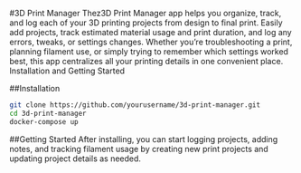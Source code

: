#3D Print Manager
Thez3D Print Manager app helps you organize, track, and log each of your 3D printing projects from design to final print. Easily add projects, track estimated material usage and print duration, and log any errors, tweaks, or settings changes. Whether you’re troubleshooting a print, planning filament use, or simply trying to remember which settings worked best, this app centralizes all your printing details in one convenient place.
Installation and Getting Started

##Installation
```bash
git clone https://github.com/yourusername/3d-print-manager.git
cd 3d-print-manager
docker-compose up
```

##Getting Started
After installing, you can start logging projects, adding notes, and tracking filament usage by creating new print projects and updating project details as needed.
